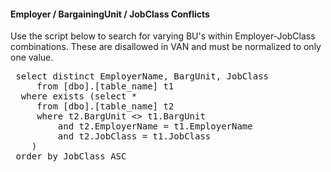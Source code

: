 #### Employer / BargainingUnit / JobClass Conflicts
Use the script below to search for varying BU's within Employer-JobClass combinations. These are disallowed in VAN and must be normalized to only one value.

<pre> select distinct EmployerName, BargUnit, JobClass
     from [dbo].[table_name] t1
  where exists (select * 
     from [dbo].[table_name] t2 
     where t2.BargUnit <> t1.BargUnit
         and t2.EmployerName = t1.EmployerName
         and t2.JobClass = t1.JobClass
    )
 order by JobClass ASC</pre>

